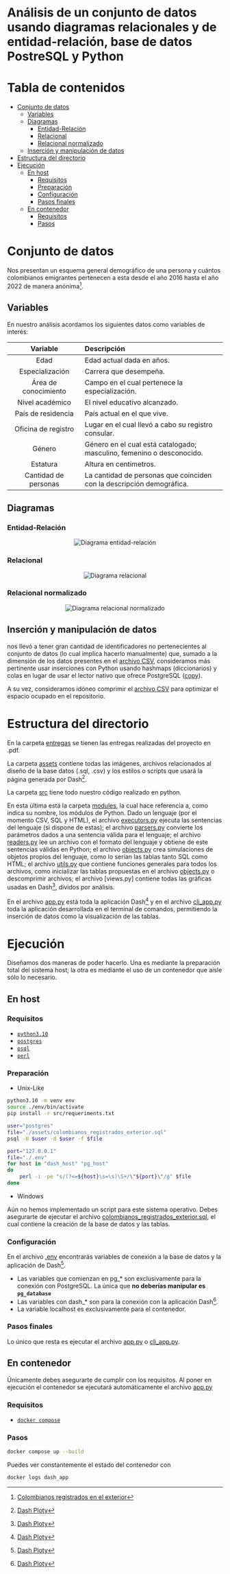 <h1>
Análisis de un conjunto de datos usando diagramas relacionales y de entidad-relación, base de datos PostreSQL y Python
</h1>

<h1> 
Tabla de contenidos
</h1>

- [Conjunto de datos](#conjunto-de-datos)
  - [Variables](#variables)
  - [Diagramas](#diagramas)
    - [Entidad-Relación](#entidad-relación)
    - [Relacional](#relacional)
    - [Relacional normalizado](#relacional-normalizado)
  - [Inserción y manipulación de datos](#inserción-y-manipulación-de-datos)
- [Estructura del directorio](#estructura-del-directorio)
- [Ejecución](#ejecución)
  - [En host](#en-host)
    - [Requisitos](#requisitos)
    - [Preparación](#preparación)
    - [Configuración](#configuración)
    - [Pasos finales](#pasos-finales)
  - [En contenedor](#en-contenedor)
    - [Requisitos](#requisitos-1)
    - [Pasos](#pasos)

# Conjunto de datos 

Nos presentan un esquema general demográfico de una persona y cuántos colombianos emigrantes pertenecen a esta desde el año 2016 hasta el año 2022 de manera anónima[^1]. 

## Variables

En nuestro análisis acordamos los siguientes datos como variables de interés:

<div align="center">

|       Variable       | Descripción                                                                |
| :------------------: | :------------------------------------------------------------------------- |
|         Edad         | Edad actual dada en años.                                                  |
|   Especialización    | Carrera que desempeña.                                                     |
| Área de conocimiento | Campo en el cual pertenece la especialización.                             |
|   Nivel académico    | El nivel educativo alcanzado.                                              |
|  País de residencia  | País actual en el que vive.                                                |
| Oficina de registro  | Lugar en el cual llevó a cabo su registro <br> consular.                   |
|        Género        | Género en el cual está catalogado; <br> masculino, femenino o desconocido. |
|       Estatura       | Altura en centímetros.                                                     |
| Cantidad de personas | La cantidad de personas que coinciden <br> con la descripción demográfica. |

</div>

## Diagramas

### Entidad-Relación

<div align="center">

![Diagrama entidad-relación](/assets/images/ER.svg)

</div>

### Relacional

<div align="center">

![Diagrama relacional](/assets/images/R.svg)

</div>

### Relacional normalizado

<div align="center">

![Diagrama relacional normalizado](/assets/images/3FN.svg)

</div>

## Inserción y manipulación de datos

nos llevó a tener gran cantidad de identificadores no pertenecientes al conjunto de datos (lo cual implica hacerlo manualmente) que, sumado a la dimensión de los datos presentes en el [archivo CSV](/data/colombianos_registrados_exterior.csv.zip), consideramos más pertinente usar inserciones con Python usando hashmaps (diccionarios) y colas en lugar de usar el lector nativo que ofrece PostgreSQL ([copy](https://www.postgresql.org/docs/current/sql-copy.html)).

A su vez, consideramos idóneo comprimir el [archivo CSV](/data/colombianos_registrados_exterior.csv.zip) para optimizar el espacio ocupado en el repositorio.

# Estructura del directorio

En la carpeta [entregas](/entregas/) se tienen las entregas realizadas del proyecto en .pdf.

La carpeta [assets](/assets/) contiene todas las imágenes, archivos relacionados al diseño de la base datos (.sql, .csv) y los estilos o scripts que usará la página generada por Dash[^2].

La carpeta [src](/src) tiene todo nuestro código realizado en python. 

En esta última está la carpeta [modules](/src/modules/), la cual hace referencia a, como indica su nombre, los módulos de Python. Dado un lenguaje (por el momento CSV, SQL y HTML), el archivo [executors.py](/src/modules/executors.py) ejecuta las sentencias del lenguaje (si dispone de estas); el archivo [parsers.py](/src/modules/parsers.py) convierte los parámetros dados a una sentencia válida para el lenguaje; el archivo [readers.py](/src/modules/readers.py) lee un archivo con el formato del lenguaje y obtiene de este sentencias válidas en Python; el archivo [objects.py](/src/modules/objects.py) crea simulaciones de objetos propios del lenguaje, como lo serían las tablas tanto SQL como HTML; el archivo [utils.py](/src/modules/utils.py) que contiene funciones generales para todos los archivos, como inicializar las tablas propuestas en el archivo [objects.py](/src/modules/objects.py) o descomprimir archivos; el archivo [views.py] contiene todas las gráficas usadas en Dash[^2], dividos por análisis.

En el archivo [app.py](/src/app.py) está toda la aplicación Dash[^2] y en el archivo [cli_app.py](/src/cli_app.py) toda la aplicación desarrollada en el terminal de comandos, permitiendo la inserción de datos como la visualización de las tablas.

# Ejecución

Diseñamos dos maneras de poder hacerlo. Una es mediante la preparación total del sistema host; la otra es mediante el uso de un contenedor que aisle sólo lo necesario.

## En host

### Requisitos

- [`python3.10`](https://www.python.org/downloads/release/python-3100/)
- [`postgres`](https://www.postgresql.org/download/)
- [`psql`](https://www.postgresql.org/docs/current/app-psql.html)
- [`perl`](https://www.perl.org/get.html)

### Preparación

- Unix-Like

```bash
python3.10 -m venv env
source ./env/bin/activate
pip install -r src/requeriments.txt

user="postgres"
file="./assets/colombianos_registrados_exterior.sql"
psql -U $user -d $user -f $file

port="127.0.0.1"
file="./.env"
for host in "dash_host" "pg_host"
do
    perl -i -pe "s/(?<=${host}\s=\s)\S+/\"${port}\"/g" $file
done
```

- Windows
  
Aún no hemos implementado un script para este sistema operativo. Debes asegurarte de ejecutar el archivo [colombianos_registrados_exterior.sql](assets/colombianos_registrados_exterior.sql), el cual contiene la creación de la base de datos y las tablas.

### Configuración

En el archivo [.env](/.env) encontrarás variables de conexión a la base de datos y la aplicación de Dash[^2].

- Las variables que comienzan en pg_* son exclusivamente para la conexión con PostgreSQL. La única que __no deberías manipular es `pg_database`__
- Las variables con dash_* son para la conexión con la aplicación Dash[^2].
- La variable localhost es exclusivamente para el contenedor.

### Pasos finales

Lo único que resta es ejecutar el archivo [app.py](/src/app.py) o [cli_app.py](/src/cli_app.py).

## En contenedor

Únicamente debes asegurarte de cumplir con los requisitos. Al poner en ejecución el contenedor se ejecutará automáticamente el archivo [app.py](/src/app.py)

### Requisitos

- [`docker compose`](https://docs.docker.com/compose/)

### Pasos

```bash
docker compose up --build
```

Puedes ver constantemente el estado del contenedor con

```bash
docker logs dash_app
```

[^1]: [Colombianos registrados en el exterior](https://www.datos.gov.co/Estad-sticas-Nacionales/Colombianos-registrados-en-el-exterior/y399-rzwf)

[^2]: [Dash Ploty](https://dash.plotly.com/)